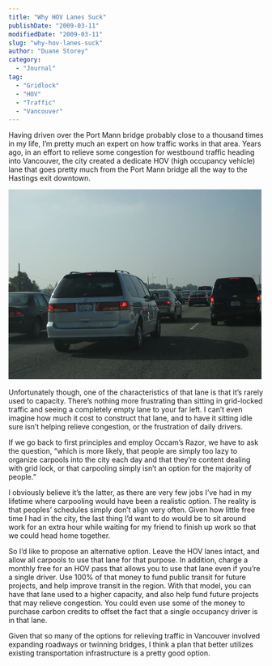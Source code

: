 ```yaml
---
title: "Why HOV Lanes Suck"
publishDate: "2009-03-11"
modifiedDate: "2009-03-11"
slug: "why-hov-lanes-suck"
author: "Duane Storey"
category:
  - "Journal"
tag:
  - "Gridlock"
  - "HOV"
  - "Traffic"
  - "Vancouver"
---
```


Having driven over the Port Mann bridge probably close to a thousand times in my life, I’m pretty much an expert on how traffic works in that area. Years ago, in an effort to relieve some congestion for westbound traffic heading into Vancouver, the city created a dedicate HOV (high occupancy vehicle) lane that goes pretty much from the Port Mann bridge all the way to the Hastings exit downtown.

![Traffic](_images/why-hov-lanes-suck-1.jpg)

Unfortunately though, one of the characteristics of that lane is that it’s rarely used to capacity. There’s nothing more frustrating than sitting in grid-locked traffic and seeing a completely empty lane to your far left. I can’t even imagine how much it cost to construct that lane, and to have it sitting idle sure isn’t helping relieve congestion, or the frustration of daily drivers.

If we go back to first principles and employ Occam’s Razor, we have to ask the question, “which is more likely, that people are simply too lazy to organize carpools into the city each day and that they’re content dealing with grid lock, or that carpooling simply isn’t an option for the majority of people.”

I obviously believe it’s the latter, as there are very few jobs I’ve had in my lifetime where carpooling would have been a realistic option. The reality is that peoples’ schedules simply don’t align very often. Given how little free time I had in the city, the last thing I’d want to do would be to sit around work for an extra hour while waiting for my friend to finish up work so that we could head home together.

So I’d like to propose an alternative option. Leave the HOV lanes intact, and allow all carpools to use that lane for that purpose. In addition, charge a monthly free for an HOV pass that allows you to use that lane even if you’re a single driver. Use 100% of that money to fund public transit for future projects, and help improve transit in the region. With that model, you can have that lane used to a higher capacity, and also help fund future projects that may relieve congestion. You could even use some of the money to purchase carbon credits to offset the fact that a single occupancy driver is in that lane.

Given that so many of the options for relieving traffic in Vancouver involved expanding roadways or twinning bridges, I think a plan that better utilizes existing transportation infrastructure is a pretty good option.